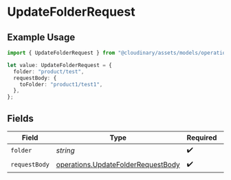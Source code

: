 # UpdateFolderRequest

## Example Usage

```typescript
import { UpdateFolderRequest } from "@cloudinary/assets/models/operations";

let value: UpdateFolderRequest = {
  folder: "product/test",
  requestBody: {
    toFolder: "product1/test1",
  },
};
```

## Fields

| Field                                                                                    | Type                                                                                     | Required                                                                                 | Description                                                                              | Example                                                                                  |
| ---------------------------------------------------------------------------------------- | ---------------------------------------------------------------------------------------- | ---------------------------------------------------------------------------------------- | ---------------------------------------------------------------------------------------- | ---------------------------------------------------------------------------------------- |
| `folder`                                                                                 | *string*                                                                                 | :heavy_check_mark:                                                                       | N/A                                                                                      | product/test                                                                             |
| `requestBody`                                                                            | [operations.UpdateFolderRequestBody](../../models/operations/updatefolderrequestbody.md) | :heavy_check_mark:                                                                       | N/A                                                                                      |                                                                                          |